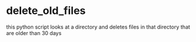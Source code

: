 # delete_old_files
this python script looks at a directory and deletes files in that directory that are older than 30 days
